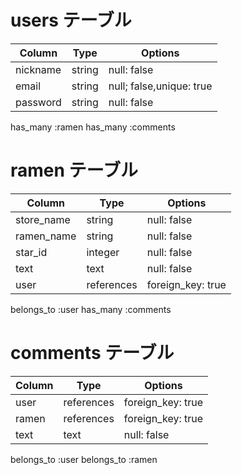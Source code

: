 # users テーブル
| Column          | Type       | Options                  |
|-----------------|----------- |--------------------------|
| nickname        | string     | null: false              |
| email           | string     | null; false,unique: true |
| password        | string     | null: false              |

has_many :ramen
has_many :comments

# ramen テーブル
| Column          | Type       | Options                  |
|-----------------|----------- |--------------------------|
| store_name      | string     | null: false              |
| ramen_name      | string     | null: false              |
| star_id         | integer    | null: false              |
| text            | text       | null: false              |
| user            | references | foreign_key: true        |

belongs_to :user
has_many :comments

# comments テーブル
| Column          | Type       | Options           |
|-----------------|----------- |-------------------|
| user            | references | foreign_key: true |
| ramen           | references | foreign_key: true |
| text            | text       | null: false       |

belongs_to :user
belongs_to :ramen